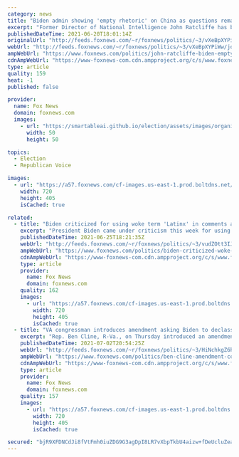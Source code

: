 ```yaml
---
category: news
title: "Biden admin showing 'empty rhetoric' on China as questions remain about origins of COVID-19: Ratcliffe"
excerpt: "Former Director of National Intelligence John Ratcliffe has blasted the Biden administration for its \"empty rhetoric\" in a new report about China that fails to mention any question of the origins of COVID-19. "
publishedDateTime: 2021-06-20T18:01:14Z
originalUrl: "http://feeds.foxnews.com/~r/foxnews/politics/~3/vXeBpXYPiWw/john-ratcliffe-biden-empty-rhetoric-china-origins-covid-19"
webUrl: "http://feeds.foxnews.com/~r/foxnews/politics/~3/vXeBpXYPiWw/john-ratcliffe-biden-empty-rhetoric-china-origins-covid-19"
ampWebUrl: "https://www.foxnews.com/politics/john-ratcliffe-biden-empty-rhetoric-china-origins-covid-19.amp"
cdnAmpWebUrl: "https://www-foxnews-com.cdn.ampproject.org/c/s/www.foxnews.com/politics/john-ratcliffe-biden-empty-rhetoric-china-origins-covid-19.amp"
type: article
quality: 159
heat: -1
published: false

provider:
  name: Fox News
  domain: foxnews.com
  images:
    - url: "https://smartableai.github.io/election/assets/images/organizations/foxnews.com-50x50.jpg"
      width: 50
      height: 50

topics:
  - Election
  - Republican Voice

images:
  - url: "https://a57.foxnews.com/cf-images.us-east-1.prod.boltdns.net/v1/static/694940094001/533f1f76-6646-4fd1-a2af-9f351be3619b/c0c9bed6-aaef-4d75-ad09-b13619bc8eb2/1280x720/match/720/405/image.jpg?ve=1&tl=1"
    width: 720
    height: 405
    isCached: true

related:
  - title: "Biden criticized for using woke term 'Latinx' in comments about 'equity' in COVID-19 vaccinations"
    excerpt: "President Biden came under criticism this week for using the woke term \"Latinx\" in his comments about COVID-19 vaccination \"equity.\""
    publishedDateTime: 2021-06-25T18:21:35Z
    webUrl: "http://feeds.foxnews.com/~r/foxnews/politics/~3/vudZOtt3IJ4/biden-criticized-woke-term-latinx-covid-vaccinations"
    ampWebUrl: "https://www.foxnews.com/politics/biden-criticized-woke-term-latinx-covid-vaccinations.amp"
    cdnAmpWebUrl: "https://www-foxnews-com.cdn.ampproject.org/c/s/www.foxnews.com/politics/biden-criticized-woke-term-latinx-covid-vaccinations.amp"
    type: article
    provider:
      name: Fox News
      domain: foxnews.com
    quality: 162
    images:
      - url: "https://a57.foxnews.com/cf-images.us-east-1.prod.boltdns.net/v1/static/694940094001/00ededda-70ac-4cae-9e26-4cb196bcba51/77ff58f1-c1bf-4389-8e67-cb813936589e/1280x720/match/720/405/image.jpg?ve=1&tl=1"
        width: 720
        height: 405
        isCached: true
  - title: "VA congressman introduces amendment asking Biden to declassify intel linking Wuhan lab to COVID-19 origins"
    excerpt: "Rep. Ben Cline, R-Va., on Thursday introduced an amendment asking President Biden to declassify intelligence linking the Wuhan Institute of Virology to the origins of COVID-19."
    publishedDateTime: 2021-07-02T20:54:25Z
    webUrl: "http://feeds.foxnews.com/~r/foxnews/politics/~3/HiNchkgZ6hU/ben-cline-amendment-covid-origins-lab"
    ampWebUrl: "https://www.foxnews.com/politics/ben-cline-amendment-covid-origins-lab.amp"
    cdnAmpWebUrl: "https://www-foxnews-com.cdn.ampproject.org/c/s/www.foxnews.com/politics/ben-cline-amendment-covid-origins-lab.amp"
    type: article
    provider:
      name: Fox News
      domain: foxnews.com
    quality: 157
    images:
      - url: "https://a57.foxnews.com/cf-images.us-east-1.prod.boltdns.net/v1/static/694940094001/1aebc8e9-dbf3-43e4-8458-7d1189e24774/04d23833-ab06-4e64-89c2-0e46aebf3e97/1280x720/match/720/405/image.jpg?ve=1&tl=1"
        width: 720
        height: 405
        isCached: true

secured: "bjR9XFDNCdJi8fVtFmh0iuZDG9G3agDpI8LR7vXbpTkbU4aizw+fDeUcluZeaIU33KvCduhVfBsarfzxmeW0T5dPOtSKNr3YmqUrohM4Zj2JaLL/3tqy9xVHvJ4CGB7yiSBnWgNKPjWGyWMBFiBodegZz9wO4mz3K0Hc+FxHcqvvAkv90p9DWAUo22SpUaMTW4yISwVhFB4wWLrfrSP/EkeLubQOcuQZFACynCPG0bYXsFfSpwYNTkN2rPk98bdr+V7+hxzjeEQycaKVUHWoNpd4nQyyLCjU2KigkCKu0chCggBO68jLAmvYz0SY5ekgJsk8plcRd8hdloI3vsuxlcZkZiTWOCpm7EBMCQXj4Hg=;eNEcpZeb3K237pRmotf8HA=="
---
```


